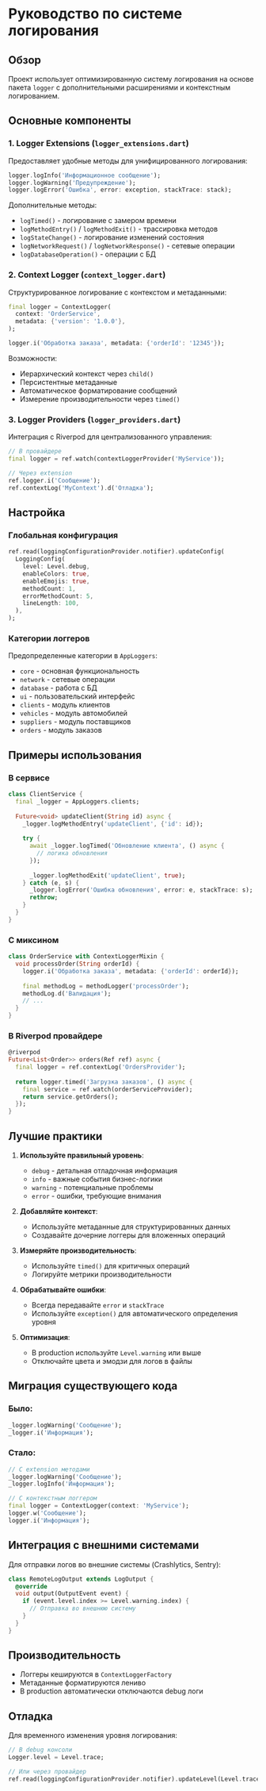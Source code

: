 # Руководство по системе логирования

## Обзор

Проект использует оптимизированную систему логирования на основе пакета `logger` с дополнительными расширениями и контекстным логированием.

## Основные компоненты

### 1. Logger Extensions (`logger_extensions.dart`)

Предоставляет удобные методы для унифицированного логирования:

```dart
logger.logInfo('Информационное сообщение');
logger.logWarning('Предупреждение');
logger.logError('Ошибка', error: exception, stackTrace: stack);
```

Дополнительные методы:
- `logTimed()` - логирование с замером времени
- `logMethodEntry()` / `logMethodExit()` - трассировка методов
- `logStateChange()` - логирование изменений состояния
- `logNetworkRequest()` / `logNetworkResponse()` - сетевые операции
- `logDatabaseOperation()` - операции с БД

### 2. Context Logger (`context_logger.dart`)

Структурированное логирование с контекстом и метаданными:

```dart
final logger = ContextLogger(
  context: 'OrderService',
  metadata: {'version': '1.0.0'},
);

logger.i('Обработка заказа', metadata: {'orderId': '12345'});
```

Возможности:
- Иерархический контекст через `child()`
- Персистентные метаданные
- Автоматическое форматирование сообщений
- Измерение производительности через `timed()`

### 3. Logger Providers (`logger_providers.dart`)

Интеграция с Riverpod для централизованного управления:

```dart
// В провайдере
final logger = ref.watch(contextLoggerProvider('MyService'));

// Через extension
ref.logger.i('Сообщение');
ref.contextLog('MyContext').d('Отладка');
```

## Настройка

### Глобальная конфигурация

```dart
ref.read(loggingConfigurationProvider.notifier).updateConfig(
  LoggingConfig(
    level: Level.debug,
    enableColors: true,
    enableEmojis: true,
    methodCount: 1,
    errorMethodCount: 5,
    lineLength: 100,
  ),
);
```

### Категории логгеров

Предопределенные категории в `AppLoggers`:
- `core` - основная функциональность
- `network` - сетевые операции
- `database` - работа с БД
- `ui` - пользовательский интерфейс
- `clients` - модуль клиентов
- `vehicles` - модуль автомобилей
- `suppliers` - модуль поставщиков
- `orders` - модуль заказов

## Примеры использования

### В сервисе

```dart
class ClientService {
  final _logger = AppLoggers.clients;
  
  Future<void> updateClient(String id) async {
    _logger.logMethodEntry('updateClient', {'id': id});
    
    try {
      await _logger.logTimed('Обновление клиента', () async {
        // логика обновления
      });
      
      _logger.logMethodExit('updateClient', true);
    } catch (e, s) {
      _logger.logError('Ошибка обновления', error: e, stackTrace: s);
      rethrow;
    }
  }
}
```

### С миксином

```dart
class OrderService with ContextLoggerMixin {
  void processOrder(String orderId) {
    logger.i('Обработка заказа', metadata: {'orderId': orderId});
    
    final methodLog = methodLogger('processOrder');
    methodLog.d('Валидация');
    // ...
  }
}
```

### В Riverpod провайдере

```dart
@riverpod
Future<List<Order>> orders(Ref ref) async {
  final logger = ref.contextLog('OrdersProvider');
  
  return logger.timed('Загрузка заказов', () async {
    final service = ref.watch(orderServiceProvider);
    return service.getOrders();
  });
}
```

## Лучшие практики

1. **Используйте правильный уровень**:
   - `debug` - детальная отладочная информация
   - `info` - важные события бизнес-логики
   - `warning` - потенциальные проблемы
   - `error` - ошибки, требующие внимания

2. **Добавляйте контекст**:
   - Используйте метаданные для структурированных данных
   - Создавайте дочерние логгеры для вложенных операций

3. **Измеряйте производительность**:
   - Используйте `timed()` для критичных операций
   - Логируйте метрики производительности

4. **Обрабатывайте ошибки**:
   - Всегда передавайте `error` и `stackTrace`
   - Используйте `exception()` для автоматического определения уровня

5. **Оптимизация**:
   - В production используйте `Level.warning` или выше
   - Отключайте цвета и эмодзи для логов в файлы

## Миграция существующего кода

### Было:
```dart
_logger.logWarning('Сообщение');
_logger.i('Информация');
```

### Стало:
```dart
// С extension методами
_logger.logWarning('Сообщение');
_logger.logInfo('Информация');

// С контекстным логгером
final logger = ContextLogger(context: 'MyService');
logger.w('Сообщение');
logger.i('Информация');
```

## Интеграция с внешними системами

Для отправки логов во внешние системы (Crashlytics, Sentry):

```dart
class RemoteLogOutput extends LogOutput {
  @override
  void output(OutputEvent event) {
    if (event.level.index >= Level.warning.index) {
      // Отправка во внешнюю систему
    }
  }
}
```

## Производительность

- Логгеры кешируются в `ContextLoggerFactory`
- Метаданные форматируются лениво
- В production автоматически отключаются debug логи

## Отладка

Для временного изменения уровня логирования:

```dart
// В debug консоли
Logger.level = Level.trace;

// Или через провайдер
ref.read(loggingConfigurationProvider.notifier).updateLevel(Level.trace);
```